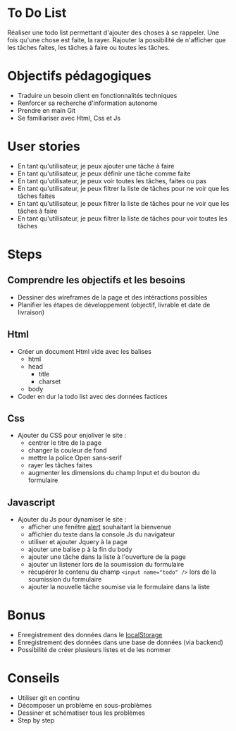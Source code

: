 # To Do List
Réaliser une todo list permettant d'ajouter des choses à se rappeler. Une fois qu'une chose est faite, la rayer. Rajouter la possibilité de n'afficher que les tâches faites, les tâches à faire ou toutes les tâches.

# Objectifs pédagogiques
* Traduire un besoin client en fonctionnalités techniques
* Renforcer sa recherche d'information autonome
* Prendre en main Git
* Se familiariser avec Html, Css et Js


# User stories
* En tant qu'utilisateur, je peux ajouter une tâche à faire
* En tant qu'utilisateur, je peux définir une tâche comme faite
* En tant qu'utilisateur, je peux voir toutes les tâches, faites ou pas
* En tant qu'utilisateur, je peux filtrer la liste de tâches pour ne voir que les tâches faites
* En tant qu'utilisateur, je peux filtrer la liste de tâches pour ne voir que les tâches à faire
* En tant qu'utilisateur, je peux filtrer la liste de tâches pour voir toutes les tâches


# Steps
## Comprendre les objectifs et les besoins
* Dessiner des wireframes de la page et des intéractions possibles
* Planifier les étapes de développement (objectif, livrable et date de livraison)

## Html
* Créer un document Html vide avec les balises
	* html
	* head
		* title
		* charset
	* body
* Coder en dur la todo list avec des données factices

## Css
* Ajouter du CSS pour enjoliver le site :
	* centrer le titre de la page
	* changer la couleur de fond
	* mettre la police Open sans-serif
	* rayer les tâches faites
	* augmenter les dimensions du champ Input et du bouton du formulaire

## Javascript
* Ajouter du Js pour dynamiser le site : 
	* afficher une fenêtre [alert](https://developer.mozilla.org/fr/docs/Web/API/Window/alert) souhaitant la bienvenue
	* affichier du texte dans la console Js du navigateur
	* utiliser et ajouter Jquery à la page
	* ajouter une balise p à la fin du body
	* ajouter une tâche dans la liste à l'ouverture de la page
	* ajouter un listener lors de la soumission du formulaire
	* récupérer le contenu du champ `<input name="todo" />` lors de la soumission du formulaire
	* ajouter la nouvelle tâche soumise via le formulaire dans la liste


# Bonus 
* Enregistrement des données dans le [localStorage](https://developer.mozilla.org/en-US/docs/Web/API/Storage/LocalStorage)
* Enregistrement des données dans une base de données (via backend)
* Possibilité de créer plusieurs listes et de les nommer


# Conseils
* Utiliser git en continu
* Décomposer un problème en sous-problèmes
* Dessiner et schématiser tous les problèmes
* Step by step
